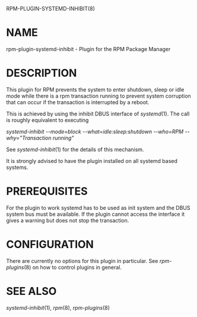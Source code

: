RPM-PLUGIN-SYSTEMD-INHIBIT(8)

# NAME

rpm-plugin-systemd-inhibit - Plugin for the RPM Package Manager

# DESCRIPTION

This plugin for RPM prevents the system to enter shutdown, sleep or idle
mode while there is a rpm transaction running to prevent system
corruption that can occur if the transaction is interrupted by a reboot.

This is achieved by using the inhibit DBUS interface of *systemd*(1). The
call is roughly equivalent to executing

*systemd-inhibit --mode=block --what=idle:sleep:shutdown --who=RPM --why="Transaction running"*

See *systemd-inhibit*(1) for the details of this mechanism.

It is strongly advised to have the plugin installed on all systemd based
systems.

# PREREQUISITES

For the plugin to work systemd has to be used as init system and
the DBUS system bus must be available. If the plugin cannot access the
interface it gives a warning but does not stop the transaction.

# CONFIGURATION

There are currently no options for this plugin in particular. See
*rpm-plugins*(8) on how to control plugins in general.

# SEE ALSO

*systemd-inhibit*(1), *rpm*(8), *rpm-plugins*(8)
